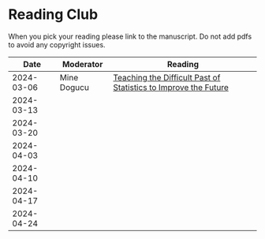 # Reading Club

When you pick your reading please link to the manuscript. Do not add pdfs to avoid any copyright issues. 

| Date | Moderator | Reading |
|------|-----------|---------|
|2024-03-06   |Mine Dogucu           | [Teaching the Difficult Past of Statistics to Improve the Future](https://www.tandfonline.com/doi/full/10.1080/26939169.2023.2224407)        |
| 2024-03-13    |           |         |
| 2024-03-20     |           |         |
| 2024-04-03     |           |         |
| 2024-04-10     |           |         |
| 2024-04-17    |           |         |
| 2024-04-24     |           |         |

